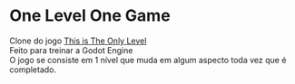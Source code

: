 # One Level One Game
Clone do jogo <a href="https://armorgames.com/play/4309/this-is-the-only-level">This is The Only Level</a></br>
Feito para treinar a Godot Engine</br>
O jogo se consiste em 1 nível que muda em algum aspecto toda vez que é completado.</br>
